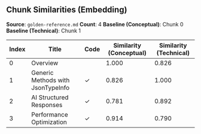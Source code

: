 ## Chunk Similarities (Embedding)

**Source**: `golden-reference.md`
**Count**: 4
**Baseline (Conceptual)**: Chunk 0
**Baseline (Technical)**: Chunk 1

| Index | Title | Code | Similarity (Conceptual) | Similarity (Technical) |
|-------|-------|------|-------------------------|------------------------|
| 0 | Overview |  | 1.000 | 0.826 |
| 1 | Generic Methods with JsonTypeInfo | ✓ | 0.826 | 1.000 |
| 2 | AI Structured Responses | ✓ | 0.781 | 0.892 |
| 3 | Performance Optimization | ✓ | 0.914 | 0.790 |


